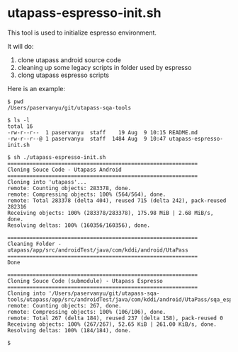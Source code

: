 # utapass-espresso-init.sh

This tool is used to initialize espresso environment.

It will do:
1. clone utapass android source code
2. cleaning up some legacy scripts in folder used by espresso
3. clong utapass espresso scripts

Here is an example:

```shell
$ pwd
/Users/paservanyu/git/utapass-sqa-tools

$ ls -l
total 16
-rw-r--r--  1 paservanyu  staff    19 Aug  9 10:15 README.md
-rw-r--r--@ 1 paservanyu  staff  1484 Aug  9 10:47 utapass-espresso-init.sh

$ sh ./utapass-espresso-init.sh
============================================================
Cloning Souce Code - Utapass Android
============================================================
Cloning into 'utapass'...
remote: Counting objects: 283378, done.
remote: Compressing objects: 100% (564/564), done.
remote: Total 283378 (delta 404), reused 715 (delta 242), pack-reused 282316
Receiving objects: 100% (283378/283378), 175.98 MiB | 2.68 MiB/s, done.
Resolving deltas: 100% (160356/160356), done.

============================================================
Cleaning Folder - utapass/app/src/androidTest/java/com/kddi/android/UtaPass
============================================================
Done

============================================================
Cloning Souce Code (submodule) - Utapass Espresso
============================================================
Cloning into '/Users/paservanyu/git/utapass-sqa-tools/utapass/app/src/androidTest/java/com/kddi/android/UtaPass/sqa_espresso'...
remote: Counting objects: 267, done.
remote: Compressing objects: 100% (106/106), done.
remote: Total 267 (delta 184), reused 237 (delta 158), pack-reused 0
Receiving objects: 100% (267/267), 52.65 KiB | 261.00 KiB/s, done.
Resolving deltas: 100% (184/184), done.

$
```
